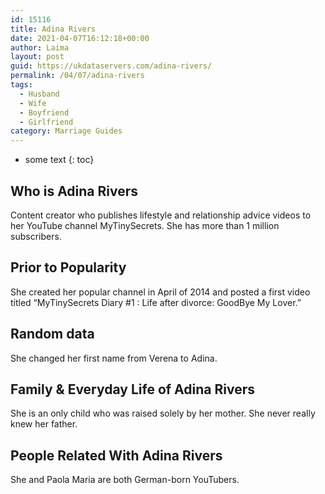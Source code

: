 ```yaml
---
id: 15116
title: Adina Rivers
date: 2021-04-07T16:12:18+00:00
author: Laima
layout: post
guid: https://ukdataservers.com/adina-rivers/
permalink: /04/07/adina-rivers
tags:
  - Husband
  - Wife
  - Boyfriend
  - Girlfriend
category: Marriage Guides
---
```


* some text
{: toc}


## Who is Adina Rivers
                  
                  
                  
Content creator who publishes lifestyle and relationship advice videos to her YouTube channel MyTinySecrets. She has more than 1 million subscribers.
                  
              
            
              
            
                
                
                
## Prior to Popularity
                  
                  
                  
She created her popular channel in April of 2014 and posted a first video titled &#8220;MyTinySecrets Diary #1 : Life after divorce: GoodBye My Lover.&#8221;
                  
              
            
              
            
                
                
                
## Random data
                  
                  
                  
She changed her first name from Verena to Adina.
                  
              
            
              
            
                
                
                
## Family & Everyday Life of Adina Rivers
                  
                  
                  
She is an only child who was raised solely by her mother. She never really knew her father.
                  
              
            
              
            
                
                
                
## People Related With Adina Rivers
                  
                  
                  
She and Paola Maria are both German-born YouTubers.
                  
              
            
              
            
                
              
            
              
              
            
            
              
            
          
          
          